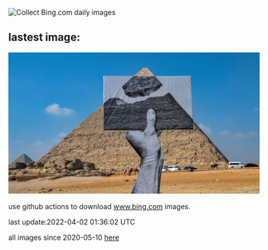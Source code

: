 ![Collect Bing.com daily images](https://github.com/counter2015/bing-daily-images/workflows/Collect%20Bing.com%20daily%20images/badge.svg)
## lastest image:
![](images/FloatingPyramid.jpg)

use github actions to download www.bing.com images.

last update:2022-04-02 01:36:02 UTC

all images since 2020-05-10 [here](https://github.com/counter2015/bing-daily-images/tree/master/images) 
